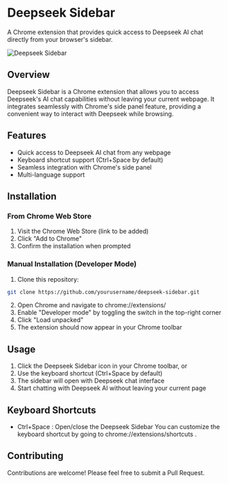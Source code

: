 # Deepseek Sidebar

A Chrome extension that provides quick access to Deepseek AI chat directly from your browser's sidebar.

![Deepseek Sidebar](images/icon128.png)

## Overview

Deepseek Sidebar is a Chrome extension that allows you to access Deepseek's AI chat capabilities without leaving your current webpage. It integrates seamlessly with Chrome's side panel feature, providing a convenient way to interact with Deepseek while browsing.

## Features

- Quick access to Deepseek AI chat from any webpage
- Keyboard shortcut support (Ctrl+Space by default)
- Seamless integration with Chrome's side panel
- Multi-language support

## Installation

### From Chrome Web Store

1. Visit the Chrome Web Store (link to be added)
2. Click "Add to Chrome"
3. Confirm the installation when prompted

### Manual Installation (Developer Mode)

1. Clone this repository:
```bash
git clone https://github.com/yourusername/deepseek-sidebar.git
 ```
2. Open Chrome and navigate to chrome://extensions/
3. Enable "Developer mode" by toggling the switch in the top-right corner
4. Click "Load unpacked"
6. The extension should now appear in your Chrome toolbar
## Usage
1. Click the Deepseek Sidebar icon in your Chrome toolbar, or
2. Use the keyboard shortcut (Ctrl+Space by default)
3. The sidebar will open with Deepseek chat interface
4. Start chatting with Deepseek AI without leaving your current page
## Keyboard Shortcuts
- Ctrl+Space : Open/close the Deepseek Sidebar
You can customize the keyboard shortcut by going to chrome://extensions/shortcuts .

## Contributing
Contributions are welcome! Please feel free to submit a Pull Request.